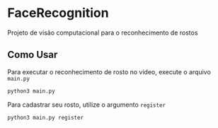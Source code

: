 # FaceRecognition

Projeto de visão computacional para o reconhecimento de rostos

## Como Usar

Para executar o reconhecimento de rosto no video, execute o arquivo `main.py`
```bash
python3 main.py
```

Para cadastrar seu rosto, utilize o argumento `register`
```bash
python3 main.py register
```